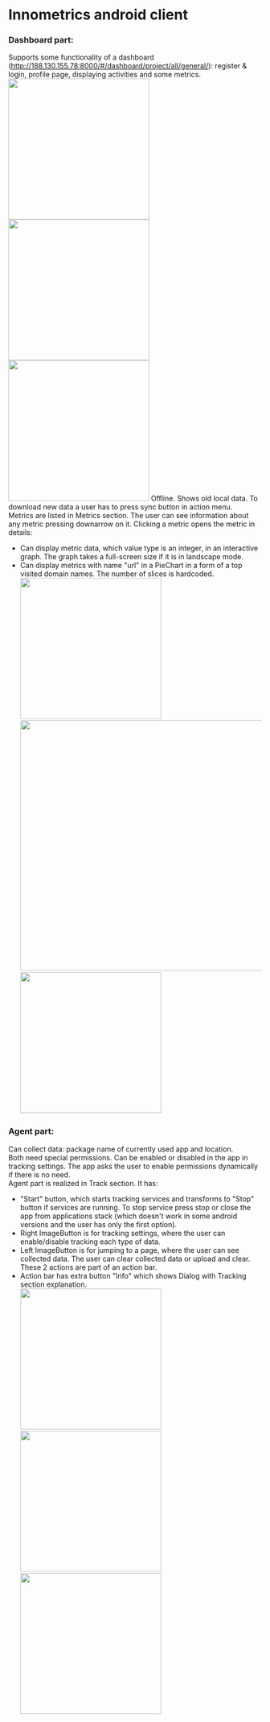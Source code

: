# Innometrics android client
### Dashboard part:
Supports some functionality of a dashboard (http://188.130.155.78:8000/#/dashboard/project/all/general/): register & login, profile page, displaying activities and some metrics.  
<img src="https://github.com/InnopolisUniversity/innometrics-android-agent/blob/master/images/login.jpg" width="280">
<img src="https://github.com/InnopolisUniversity/innometrics-android-agent/blob/master/images/register.jpg" width="280">
<img src="https://github.com/InnopolisUniversity/innometrics-android-agent/blob/master/images/metrics.jpg" width="280">
Offline. Shows old local data. To download new data a user has to press sync button in action menu.  
Metrics are listed in Metrics section. The user can see information about any metric pressing downarrow on it. Clicking a metric opens the metric in details:
 - Can display metric data, which value type is an integer, in an interactive graph. The graph takes a full-screen size if it is in landscape mode. 
 - Can display metrics with name "url" in a PieChart in a form of a top visited domain names. The number of slices is hardcoded.  
 <img src="https://github.com/InnopolisUniversity/innometrics-android-agent/blob/master/images/int_metrics_portrait.jpg" width="280"><img src="https://github.com/InnopolisUniversity/innometrics-android-agent/blob/master/images/int_metrics_landscape.jpg" width="498"><img src="https://github.com/InnopolisUniversity/innometrics-android-agent/blob/master/images/urls.jpg" width="280">
### Agent part:
Can collect data: package name of currently used app and location.  
Both need special permissions. Can be enabled or disabled in the app in tracking settings. The app asks the user to enable permissions dynamically if there is no need.  
Agent part is realized in Track section. It has:
- "Start" button, which starts tracking services and transforms to "Stop" button if services are running. To stop service press stop or close the app from applications stack (which doesn't work in some android versions and the user has only the first option).
- Right ImageButton is for tracking settings, where the user can enable/disable tracking each type of data.
- Left ImageButton is for jumping to a page, where the user can see collected data. The user can clear collected data or upload and clear. These 2 actions are part of an action bar.
- Action bar has extra button "Info" which shows Dialog with Tracking section explanation.  
<img src="https://github.com/InnopolisUniversity/innometrics-android-agent/blob/master/images/tracking_fragment.jpg" width="280"><img src="https://github.com/InnopolisUniversity/innometrics-android-agent/blob/master/images/apps.jpg" width="280"><img src="https://github.com/InnopolisUniversity/innometrics-android-agent/blob/master/images/locatins.jpg" width="280">
